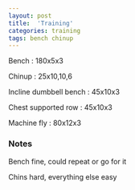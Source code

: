 ```yaml
---
layout: post
title:  'Training'
categories: training
tags: bench chinup
---
```


Bench : 180x5x3

Chinup  : 25x10,10,6

Incline dumbbell bench  : 45x10x3

Chest supported row : 45x10x3

Machine fly : 80x12x3

### Notes

Bench fine, could repeat or go for it

Chins hard, everything else easy
